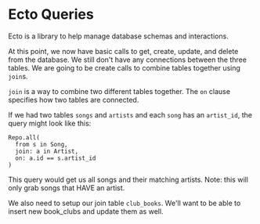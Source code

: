 # Ecto Queries

Ecto is a library to help manage database schemas and interactions.

At this point, we now have basic calls to get, create, update, and delete from the database. We still don't have any connections between the three tables. We are going to be create calls to combine tables together using `join`s.

`join` is a way to combine two different tables together. The `on` clause specifies how two tables are connected.

If we had two tables `songs` and `artists` and each `song` has an `artist_id`, the query might look like this:

```
Repo.all(
  from s in Song,
  join: a in Artist,
  on: a.id == s.artist_id
)
```

This query would get us all songs and their matching artists. Note: this will only grab songs that HAVE an artist.

We also need to setup our join table `club_books`. We'll want to be able to insert new book_clubs and update them as well.
